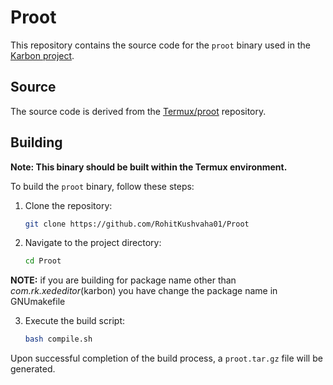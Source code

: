 # Proot

This repository contains the source code for the `proot` binary used in the [Karbon project](https://github.com/RohitKushvaha01/Xed-Editor).

## Source

The source code is derived from the [Termux/proot](https://github.com/termux/proot) repository.

## Building

**Note: This binary should be built within the Termux environment.**

To build the `proot` binary, follow these steps:

1. Clone the repository:
    ```bash
    git clone https://github.com/RohitKushvaha01/Proot
    ```

2. Navigate to the project directory:
    ```bash
    cd Proot
    ```

**NOTE:** if you are building for package name other than *com.rk.xededitor*(karbon) you have change the package name in GNUmakefile

3. Execute the build script:
    ```bash
    bash compile.sh
    ```

Upon successful completion of the build process, a `proot.tar.gz` file will be generated.
